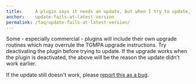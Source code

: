 ```yaml
---
title:     A plugin says it needs an update, but when I try to update, it says '<em>The plugin is at the latest version</em>'.
anchor:    update-fails-at-latest-version
permalink: /faq/update-fails-at-latest-version/
---
```


Some - especially commercial - plugins will include their own upgrade routines which may overrule the TGMPA upgrade instructions.
Try deactivating the plugin before trying to update. If the upgrade works when the plugin is deactivated, the above will be the reason the update didn't work earlier.

If the update still doesn't work, please [report this as a bug].


[report this as a bug]: https://github.com/TGMPA/TGM-Plugin-Activation/wiki/Guidelines-for-reporting-bugs